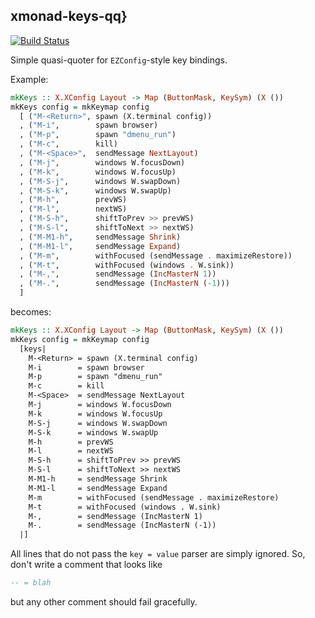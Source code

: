 ## xmonad-keys-qq}
[![Build Status](https://travis-ci.org/mitchellwrosen/xmonad-keys-qq.svg?branch=master)](https://travis-ci.org/mitchellwrosen/xmonad-keys-qq)

Simple quasi-quoter for `EZConfig`-style key bindings.

Example:

```haskell
mkKeys :: X.XConfig Layout -> Map (ButtonMask, KeySym) (X ())
mkKeys config = mkKeymap config
  [ ("M-<Return>", spawn (X.terminal config))
  , ("M-i",        spawn browser)
  , ("M-p",        spawn "dmenu_run")
  , ("M-c",        kill)
  , ("M-<Space>",  sendMessage NextLayout)
  , ("M-j",        windows W.focusDown)
  , ("M-k",        windows W.focusUp)
  , ("M-S-j",      windows W.swapDown)
  , ("M-S-k",      windows W.swapUp)
  , ("M-h",        prevWS)
  , ("M-l",        nextWS)
  , ("M-S-h",      shiftToPrev >> prevWS)
  , ("M-S-l",      shiftToNext >> nextWS)
  , ("M-M1-h",     sendMessage Shrink)
  , ("M-M1-l",     sendMessage Expand)
  , ("M-m",        withFocused (sendMessage . maximizeRestore))
  , ("M-t",        withFocused (windows . W.sink))
  , ("M-,",        sendMessage (IncMasterN 1))
  , ("M-.",        sendMessage (IncMasterN (-1)))
  ]
```

becomes:

```haskell
mkKeys :: X.XConfig Layout -> Map (ButtonMask, KeySym) (X ())
mkKeys config = mkKeymap config
  [keys|
    M-<Return> = spawn (X.terminal config)
    M-i        = spawn browser
    M-p        = spawn "dmenu_run"
    M-c        = kill
    M-<Space>  = sendMessage NextLayout
    M-j        = windows W.focusDown
    M-k        = windows W.focusUp
    M-S-j      = windows W.swapDown
    M-S-k      = windows W.swapUp
    M-h        = prevWS
    M-l        = nextWS
    M-S-h      = shiftToPrev >> prevWS
    M-S-l      = shiftToNext >> nextWS
    M-M1-h     = sendMessage Shrink
    M-M1-l     = sendMessage Expand
    M-m        = withFocused (sendMessage . maximizeRestore)
    M-t        = withFocused (windows . W.sink)
    M-,        = sendMessage (IncMasterN 1)
    M-.        = sendMessage (IncMasterN (-1))
  |]
```

All lines that do not pass the `key = value` parser are simply ignored. So,
don't write a comment that looks like

```haskell
-- = blah
```

but any other comment should fail gracefully.
